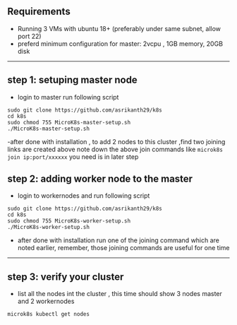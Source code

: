 ## Requirements
- Running 3 VMs with ubuntu 18+ (preferably under same subnet, allow port 22)
- preferd minimum configuration for master: 2vcpu , 1GB memory, 20GB disk
---
## step 1: setuping master node
- login to master run following script
```
sudo git clone https://github.com/asrikanth29/k8s
cd k8s
sudo chmod 755 MicroK8s-master-setup.sh
./MicroK8s-master-setup.sh
```
-after done with installation , to add 2 nodes to this cluster ,find two joining links are created above note down the above join commands like `microk8s join ip:port/xxxxxx` you need is in later step
## step 2: adding worker node to the master

- login to workernodes and run following script
```
sudo git clone https://github.com/asrikanth29/k8s
cd k8s
sudo chmod 755 MicroK8s-worker-setup.sh
./MicroK8s-worker-setup.sh
```
- after done with installation run one of the joining command which are noted earlier, remember, those joining commands are useful for one time
---

## step 3: verify your cluster
- list all the nodes int the cluster , this time should show 3 nodes master and 2 workernodes
```
microk8s kubectl get nodes
```
